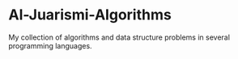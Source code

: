 # Al-Juarismi-Algorithms
My collection of algorithms and data structure problems in several programming languages.
